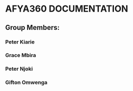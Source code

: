 #   AFYA360 DOCUMENTATION

## Group Members:
### Peter Kiarie
### Grace Mbira
### Peter Njoki
### Gifton Omwenga